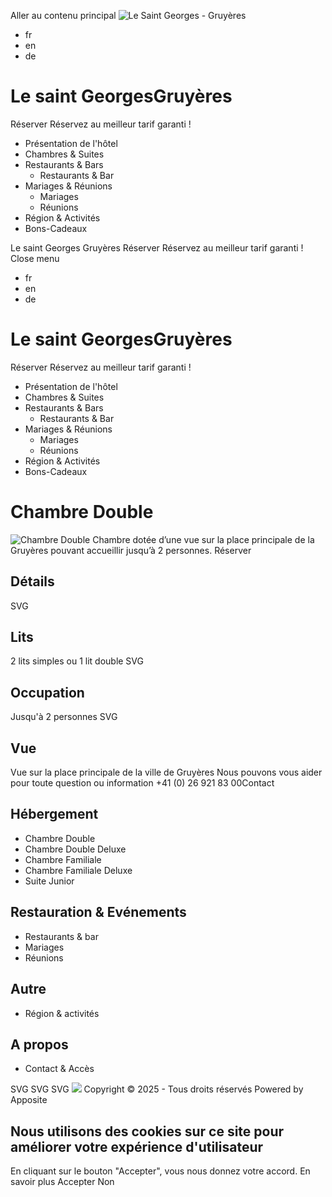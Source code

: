 Aller au contenu principal 
![Le Saint Georges - Gruyères](https://www.lesaintgeorges.ch/sites/lesaintgeorges.ch/themes/apptheme/logo.png)
  * fr
  * en
  * de


#  Le saint GeorgesGruyères
Réserver Réservez au meilleur tarif garanti !
  * Présentation de l'hôtel
  * Chambres & Suites
  * Restaurants & Bars
    * Restaurants & Bar
  * Mariages & Réunions
    * Mariages
    * Réunions
  * Région & Activités
  * Bons-Cadeaux


Le saint Georges
Gruyères
Réserver Réservez au meilleur tarif garanti !
Close menu
  * fr
  * en
  * de


#  Le saint GeorgesGruyères
Réserver Réservez au meilleur tarif garanti !
  * Présentation de l'hôtel
  * Chambres & Suites
  * Restaurants & Bars
    * Restaurants & Bar
  * Mariages & Réunions
    * Mariages
    * Réunions
  * Région & Activités
  * Bons-Cadeaux


# Chambre Double
![Chambre Double](https://www.lesaintgeorges.ch/sites/lesaintgeorges.ch/files/styles/header/public/2024-06/Chambre%20Double%20n%C2%B07.jpg?h=a141e9ea&itok=tRenvybc)
Chambre dotée d’une vue sur la place principale de la Gruyères pouvant accueillir jusqu’à 2 personnes.
Réserver 
## Détails
SVG
## Lits
2 lits simples ou 1 lit double
SVG
## Occupation
Jusqu'à 2 personnes
SVG
## Vue
Vue sur la place principale de la ville de Gruyères
Nous pouvons vous aider pour toute question ou information
+41 (0) 26 921 83 00​ Contact 
## Hébergement
  * Chambre Double
  * Chambre Double Deluxe
  * Chambre Familiale
  * Chambre Familiale Deluxe
  * Suite Junior


## Restauration & Evénements
  * Restaurants & bar
  * Mariages
  * Réunions


## Autre
  * Région & activités


## A propos
  * Contact & Accès


SVG
SVG
SVG
![](https://www.lesaintgeorges.ch/sites/lesaintgeorges.ch/themes/apptheme/logo_footer.png)
Copyright © 2025 - Tous droits réservés
Powered by Apposite
## Nous utilisons des cookies sur ce site pour améliorer votre expérience d'utilisateur
En cliquant sur le bouton "Accepter", vous nous donnez votre accord.
En savoir plus
Accepter Non
